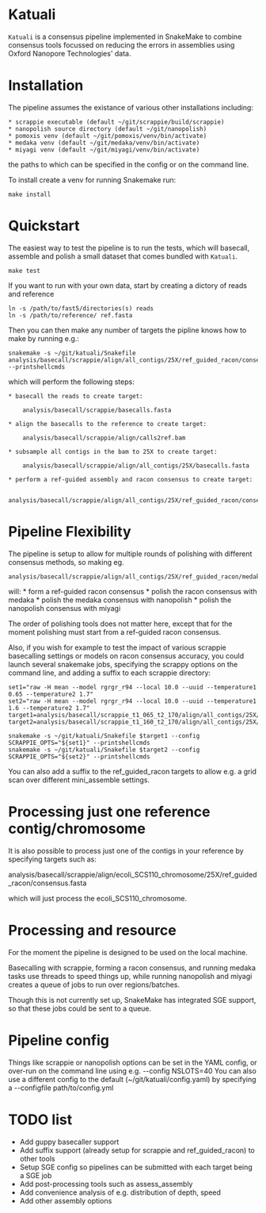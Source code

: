 
Katuali
=======

`Katuali` is a consensus pipeline implemented in SnakeMake to combine consensus tools 
focussed on reducing the errors in assemblies using Oxford Nanopore Technologies' data. 

Installation
============

The pipeline assumes the existance of various other installations including:

    * scrappie executable (default ~/git/scrappie/build/scrappie)
    * nanopolish source directory (default ~/git/nanopolish)
    * pomoxis venv (default ~/git/pomoxis/venv/bin/activate) 
    * medaka venv (default ~/git/medaka/venv/bin/activate) 
    * miyagi venv (default ~/git/miyagi/venv/bin/activate)

the paths to which can be specified in the config or on the command line. 

To install create a venv for running Snakemake run:
    
    make install

Quickstart
==========

The easiest way to test the pipeline is to run the tests, which will basecall,
assemble and polish a small dataset that comes bundled with `Katuali`.

    make test

If you want to run with your own data, start by creating a dictory of reads and reference

    ln -s /path/to/fast5/directories(s) reads
    ln -s /path/to/reference/ ref.fasta 
    
Then you can then make any number of targets the pipline knows how to make by running e.g.:

    snakemake -s ~/git/katuali/Snakefile analysis/basecall/scrappie/align/all_contigs/25X/ref_guided_racon/consensus.fasta --printshellcmds

which will perform the following steps:

    * basecall the reads to create target:

        analysis/basecall/scrappie/basecalls.fasta

    * align the basecalls to the reference to create target:

        analysis/basecall/scrappie/align/calls2ref.bam

    * subsample all contigs in the bam to 25X to create target:

        analysis/basecall/scrappie/align/all_contigs/25X/basecalls.fasta

    * perform a ref-guided assembly and racon consensus to create target: 

        analysis/basecall/scrappie/align/all_contigs/25X/ref_guided_racon/consensus.fasta

Pipeline Flexibility
====================

The pipeline is setup to allow for multiple rounds of polishing with different consensus methods, so making eg.

    analysis/basecall/scrappie/align/all_contigs/25X/ref_guided_racon/medaka/nanopolish/miyagi/consensus.fasta

will:
    * form a ref-guided racon consensus
    * polish the racon consensus with medaka
    * polish the medaka consensus with nanopolish
    * polish the nanopolish consensus with miyagi

The order of polishing tools does not matter here, except that for the moment polishing must start from a ref-guided racon consensus. 

Also, if you wish for example to test the impact of various scrappie basecalling settings
or models on racon consensus accuracy, you could launch several snakemake jobs, specifying the scrappy
options on the command line, and adding a suffix to each scrappie directory:
    
    set1="raw -H mean --model rgrgr_r94 --local 10.0 --uuid --temperature1 0.65 --temperature2 1.7"
    set2="raw -H mean --model rgrgr_r94 --local 10.0 --uuid --temperature1 1.6 --temperature2 1.7"
    target1=analysis/basecall/scrappie_t1_065_t2_170/align/all_contigs/25X/ref_guided_racon/consensus.fasta
    target2=analysis/basecall/scrappie_t1_160_t2_170/align/all_contigs/25X/ref_guided_racon/consensus.fasta

    snakemake -s ~/git/katuali/Snakefile $target1 --config SCRAPPIE_OPTS="${set1}" --printshellcmds
    snakemake -s ~/git/katuali/Snakefile $target2 --config SCRAPPIE_OPTS="${set2}" --printshellcmds

You can also add a suffix to the ref_guided_racon targets to allow e.g. a grid scan over different mini_assemble settings.

Processing just one reference contig/chromosome
===============================================

It is also possible to process just one of the contigs in your reference by specifying targets such as:

   analysis/basecall/scrappie/align/ecoli_SCS110_chromosome/25X/ref_guided_racon/consensus.fasta 

which will just process the ecoli_SCS110_chromosome.

Processing and resource
=======================

For the moment the pipeline is designed to be used on the local machine.
 
Basecalling with scrappie, forming a racon consensus, and running medaka tasks use threads to speed things up,
while running nanopolish and miyagi creates a queue of jobs to run over regions/batches. 

Though this is not currently set up, SnakeMake has integrated SGE support, so that these jobs could be sent to a queue.

Pipeline config
===============

Things like scrappie or nanopolish options can be set in the YAML config, or over-run on the command line using e.g. --config NSLOTS=40
You can also use a different config to the default (~/git/katuali/config.yaml) by specifying a --configfile path/to/config.yml

TODO list
=========
* Add guppy basecaller support
* Add suffix support (already setup for scrappie and ref_guided_racon) to other tools
* Setup SGE config so pipelines can be submitted with each target being a SGE job
* Add post-processing tools such as assess_assembly
* Add convenience analysis of e.g. distribution of depth, speed
* Add other assembly options

